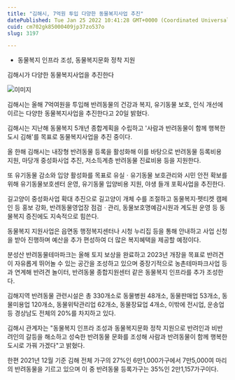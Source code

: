 ```yaml
---
title: "김해시, 7억원 투입 다양한 동물복지사업 추진"
datePublished: Tue Jan 25 2022 10:41:28 GMT+0000 (Coordinated Universal Time)
cuid: cm702gk85000409jp37zo537o
slug: 3197

---
```



- 동물복지 인프라 조성, 동물복지문화 정착 지원

김해시가 다양한 동물복지사업을 추진한다

![이미지](https://cdn.hashnode.com/res/hashnode/image/upload/v1739253217005/f8a74a26-5889-4f4b-97c6-2058e37b809a.jpeg)

김해시는 올해 7억여원을 투입해 반려동물의 건강과 복지, 유기동물 보호, 인식 개선에 이르는 다양한 동물복지사업을 추진한다고 20일 밝혔다.

김해시는 지난해 동물복지 5개년 종합계획을 수립하고 '사람과 반려동물이 함께 행복한 도시 김해'를 목표로 동물복지사업을 추진 중이다.

올 한해 김해시는 내장형 반려동물 등록을 활성화해 이를 바탕으로 반려동물 등록비용 지원, 마당개 중성화사업 추진, 저소득계층 반려동물 진료비용 등을 지원한다.

또 유기동물 감소와 입양 활성화를 목표로 유실ㆍ유기동물 보호관리와 시민 안전 확보를 위해 유기동물보호센터 운영, 유기동물 입양비용 지원, 야생 들개 포획사업을 추진한다.

길고양이 중성화사업 확대 추진으로 길고양이 개체 수를 조절하고 동물복지‧펫티켓 캠페인 등 홍보 강화, 반려동물영업장 점검ㆍ관리, 동물보호명예감시원과 계도원 운영 등 동물복지 증진에도 지속적으로 힘쓴다.

동물복지 지원사업은 읍면동 행정복지센터나 시청 누리집 등을 통해 안내하고 사업 신청을 받아 진행하며 예산을 추가 편성하여 더 많은 복지혜택을 제공할 예정이다.

분성산 반려동물테마파크는 올해 토지 보상을 완료하고 2023년 개장을 목표로 반려견이 자유롭게 뛰어놀 수 있는 공간을 조성하고 있으며 중장기적으로 농촌테마파크사업 등과 연계해 반려견 놀이터, 반려동물 종합지원센터 같은 동물복지 인프라를 추가 조성한다.

김해지역 반려동물 관련시설은 총 330개소로 동물병원 48개소, 동물판매업 53개소, 동물미용업 120개소, 동물위탁관리업 62개소, 동물장묘업 4개소, 이밖에 전시업, 운송업 등 경상남도 전체의 20%를 차지하고 있다.

김해시 관계자는 "동물복지 인프라 조성과 동물복지문화 정착 지원으로 반려인과 비반려인의 갈등을 해소하고 성숙한 반려동물 문화를 조성해 사람과 반려동물이 함께 행복한 도시로 가꿔 가겠다"고 밝혔다.

한편 2021년 12월 기준 김해 전체 가구의 27%인 6만1,000가구에서 7만5,000여 마리의 반려동물을 기르고 있으며 이 중 반려동물 등록가구는 35%인 2만1,157가구이다.